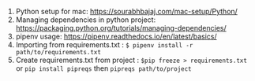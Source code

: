 1. Python setup for mac: https://sourabhbajaj.com/mac-setup/Python/ 
2. Managing dependencies in python project: https://packaging.python.org/tutorials/managing-dependencies/ 
3. pipenv usage: https://pipenv.readthedocs.io/en/latest/basics/ 
4. Importing from requirements.txt : 
    ```$ pipenv install -r path/to/requirements.txt```
5. Create requirements.txt from project : ```$pip freeze > requirements.txt``` or ```pip install pipreqs``` then ```pipreqs path/to/project```
       
